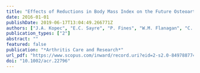 ```yaml
---
title: "Effects of Reductions in Body Mass Index on the Future Osteoarthritis Burden in Canada: A Population-Based Microsimulation Study"
date: 2016-01-01
publishDate: 2019-06-17T13:04:49.266771Z
authors: ["J.A. Kopec", "E.C. Sayre", "P. Fines", "W.M. Flanagan", "C. Nadeau", "A. Okhmatovskaia", "M.C. Wolfson", "the Simulation Technology for Applied Research Team", "D. Buckeridge", "S. Dahaghin", "S. Harper", "A. Heath", "D. Hennessy", "R. Liu", "D. Manuel", "J. Oderkirk", "M. Rahman", "B. Sharif", "B. Smith", "M. Tuna"]
publication_types: ["2"]
abstract: ""
featured: false
publication: "*Arthritis Care and Research*"
url_pdf: "https://www.scopus.com/inward/record.uri?eid=2-s2.0-84978877487&doi=10.1002%2facr.22796&partnerID=40&md5=078e05db6bba63c57b3776fc4db27ad9"
doi: "10.1002/acr.22796"
---
```


